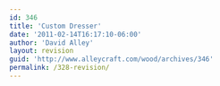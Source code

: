 ```yaml
---
id: 346
title: 'Custom Dresser'
date: '2011-02-14T16:17:10-06:00'
author: 'David Alley'
layout: revision
guid: 'http://www.alleycraft.com/wood/archives/346'
permalink: /328-revision/
---
```


